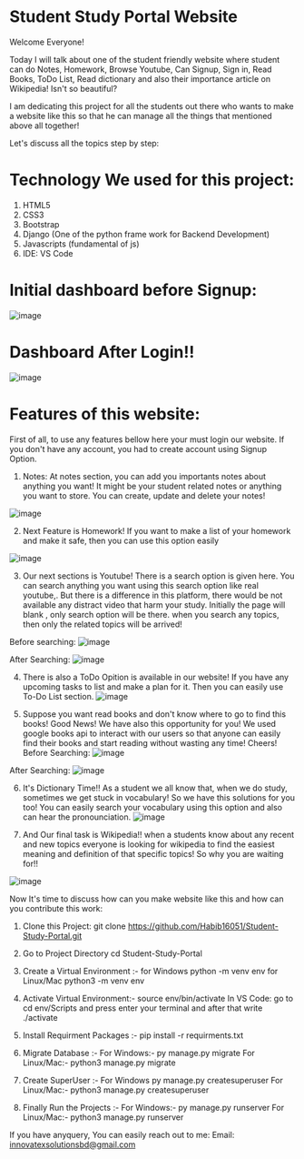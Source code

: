 # Student Study Portal Website

Welcome Everyone!

Today I will talk about one of the student friendly website where student can do Notes, Homework, Browse Youtube, Can Signup, Sign in, Read Books, ToDo List, Read dictionary and also their importance article on Wikipedia! Isn't so beautiful?

I am dedicating this project for all the students out there who wants to make a website like this so that he can manage all the things that mentioned above all together!

Let's discuss all the topics step by step:

# Technology We used for this project:

1. HTML5
2. CSS3
3. Bootstrap
4. Django (One of the python frame work for Backend Development)
5. Javascripts (fundamental of js)
6. IDE: VS Code

# Initial dashboard before Signup:

![image](https://github.com/Habib16051/Student-Study-Portal/assets/39822204/68e190d4-dc7b-4556-b171-2387207dc53e)

# Dashboard After Login!!

![image](https://github.com/Habib16051/Student-Study-Portal/assets/39822204/a4bc49d8-6b60-4cee-8aad-7c046d3442da)

# Features of this website:
First of all, to use any features bellow here your must login our website. If you don't have any account, you had to create account using Signup Option.
1. Notes: At notes section, you can add you importants notes about anything you want! It might be your student related notes or anything you want to store. You can create, update and delete your notes!

![image](https://github.com/Habib16051/Student-Study-Portal/assets/39822204/81d8548b-c77a-462a-8fb3-f134c337a591)


2. Next Feature is Homework! If you want to make  a list of your homework and make it safe, then you can use this option easily

![image](https://github.com/Habib16051/Student-Study-Portal/assets/39822204/49b881e3-4f04-497f-bc9e-2acd148298d1)




3. Our next sections is Youtube! There is a search option is given here. You can search anything you want using this search option like real youtube,. But there is a difference in this platform, there would be not available any distract video that harm your study. Initially the page will blank , only search option will be there. when you search any topics, then only the related topics will be arrived!

Before searching:
![image](https://github.com/Habib16051/Student-Study-Portal/assets/39822204/4025f5e1-7e31-4057-9a1e-e8917c75caf4)

After Searching:
![image](https://github.com/Habib16051/Student-Study-Portal/assets/39822204/78a0a2ff-99c1-4638-9fd2-566227c5844b)




4.  There is also a ToDo Opition is available in our website! If you have any upcoming tasks to list and make a plan for it. Then you can easily use  To-Do List section.
![image](https://github.com/Habib16051/Student-Study-Portal/assets/39822204/4e858e73-4bf2-4f75-9bf0-52c469e227c2)





5.  Suppose you want read books and don't know where to go to find this books! Good News! We have also this opportunity for you! We used google books api to interact with our users so that anyone can easily find their books and start reading without wasting any time! Cheers!
Before Searching:
![image](https://github.com/Habib16051/Student-Study-Portal/assets/39822204/927fd5a4-6f89-4cf1-b440-5a40f19f4f69)

After Searching:
![image](https://github.com/Habib16051/Student-Study-Portal/assets/39822204/1796b2da-49a2-46e2-ad5e-abdd7885bbae)



6.  It's Dictionary Time!! As a student we all know that, when we do study, sometimes we get stuck in vocabulary! So we have this solutions for you too! You can easily search your vocabulary using this option and also can hear the pronounciation.
![image](https://github.com/Habib16051/Student-Study-Portal/assets/39822204/50f53538-280a-40bd-98d8-9203321c8bbe)



7.  And Our final task is Wikipedia!! when a students know about any recent and new topics everyone is looking for wikipedia to find the easiest meaning and definition of that specific topics! So why you are waiting for!!

![image](https://github.com/Habib16051/Student-Study-Portal/assets/39822204/e3d6c992-424f-48ee-ab6b-f3f92a70a812)


Now It's time to discuss how can you make  website like this and how can you contribute this work:

1. Clone this Project: git clone https://github.com/Habib16051/Student-Study-Portal.git
2. Go to Project Directory cd Student-Study-Portal
3. Create a Virtual Environment :-
for Windows python -m venv env 
for Linux/Mac python3 -m venv env

3. Activate Virtual Environment:- source env/bin/activate
In VS Code: go to cd env/Scripts and press enter your terminal and after that write ./activate
 
4. Install Requirment Packages :- pip install -r requirments.txt
5. Migrate Database :-
  For Windows:- py manage.py migrate
  For Linux/Mac:- python3 manage.py migrate
6. Create SuperUser :-
  For Windows py manage.py createsuperuser
  For Linux/Mac:- python3 manage.py createsuperuser
7. Finally Run the Projects :-
  For Windows:- py manage.py runserver
  For Linux/Mac:- python3 manage.py runserver
  
  
  If you have anyquery, You can easily reach out to me:
  Email: innovatexsolutionsbd@gmail.com






